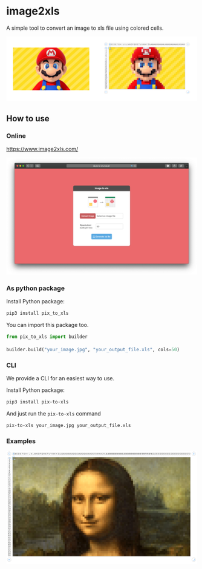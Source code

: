 # image2xls

A simple tool to convert an image to xls file using colored cells.


![mario](../images/mario@2x-min.png)
  
## How to use

### Online

https://www.image2xls.com/

![mario](../images/screenshot-min.png)

### As python package

Install Python package:

```bash
pip3 install pix_to_xls
```

You can import this package too.

```python
from pix_to_xls import builder

builder.build("your_image.jpg", "your_output_file.xls", cols=50)
```

### CLI

We provide a CLI for an easiest way to use.

Install Python package:

```bash
pip3 install pix-to-xls
```

And just run the `pix-to-xls` command

```bash
pix-to-xls your_image.jpg your_output_file.xls
```

### Examples

![mario](../images/monalisa-min.png)



 
